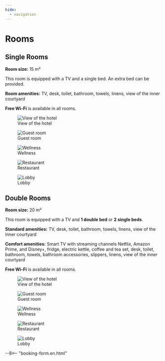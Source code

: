 ```yaml
---
hide:
  - navigation
---
```


# **Rooms**

## Single Rooms

**Room size:** 15 m²

This room is equipped with a TV and a single bed. An extra bed can be provided.

**Room amenities:** TV, desk, toilet, bathroom, towels, linens, view of the inner courtyard

**Free Wi-Fi** is available in all rooms.

<div class="gallery">

<figure>
  <img src="https://placehold.co/400" alt="View of the hotel">
  <figcaption>View of the hotel</figcaption>
</figure>

<figure>
  <img src="https://placehold.co/400" alt="Guest room">
  <figcaption>Guest room</figcaption>
</figure>

<figure>
  <img src="https://placehold.co/400" alt="Wellness">
  <figcaption>Wellness</figcaption>
</figure>

<figure>
  <img src="https://placehold.co/400" alt="Restaurant">
  <figcaption>Restaurant</figcaption>
</figure>

<figure>
  <img src="https://placehold.co/400" alt="Lobby">
  <figcaption>Lobby</figcaption>
</figure>

</div>

## Double Rooms

**Room size:** 20 m²

This room is equipped with a TV and **1 double bed** or **2 single beds**.

**Standard amenities:** TV, desk, toilet, bathroom, towels, linens, view of the inner courtyard

**Comfort amenities:** Smart TV with streaming channels Netflix, Amazon Prime, and Disney+, fridge, electric kettle, coffee and tea set, desk, toilet, bathroom, towels, bathroom accessories, slippers, linens, view of the inner courtyard

**Free Wi-Fi** is available in all rooms.

<div class="gallery">

<figure>
  <img src="https://placehold.co/400" alt="View of the hotel">
  <figcaption>View of the hotel</figcaption>
</figure>

<figure>
  <img src="https://placehold.co/400" alt="Guest room">
  <figcaption>Guest room</figcaption>
</figure>

<figure>
  <img src="https://placehold.co/400" alt="Wellness">
  <figcaption>Wellness</figcaption>
</figure>

<figure>
  <img src="https://placehold.co/400" alt="Restaurant">
  <figcaption>Restaurant</figcaption>
</figure>

<figure>
  <img src="https://placehold.co/400" alt="Lobby">
  <figcaption>Lobby</figcaption>
</figure>

</div>

--8<-- "booking-form.en.html"